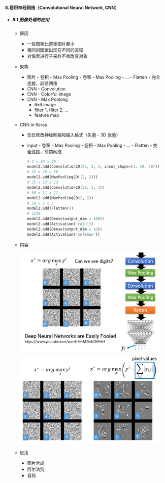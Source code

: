 #### 8.卷积神经网络（Convolutional Neural Network, CNN）

* ##### 8.1 图像处理的应用

  * 原因

    * 一些图案比整张图片都小
    * 相同的图案出现在不同的区域
    * 对像素进行子采样不会改变对象

  * 架构

    * 图片 - 卷积 - Max Pooling - 卷积 - Max Pooling - ... - Flatten - 完全连接，前馈网络
    * CNN - Convolution
    * CNN - Colorful image
    * CNN - Max Poolong
      * 6x6 image
      * filter 1, filter 2, ...
      * feature map

  * CNN in Keras

    * 仅仅修改神经网络和输入格式（矢量 - 3D 张量）

    * input - 卷积 - Max Pooling - 卷积 - Max Pooling - ...  - Flatten - 完全连接，前馈网络

      ```python
      # 1 x 28 x 28
      model2.add(Convolution2D(25, 3, 3, input_shape=(1, 28, 28)))
      # 25 x 26 x 26
      model2.add(MaxPooling2D((2, 2)))
      # 25 x 13 x 13
      model2.add(Convolution2D(50, 3, 3))
      # 50 x 11 x 11
      model2.add(MaxPooling2D(2, 2))
      # 50 x 5 x 5
      model2.add(Flatten())
      # 1250
      model2.add(Dense(output_dim = 100))
      model2.add(Activation('relu'))
      model2.add(Dense(output_dim = 10))
      model2.add(Activation('sofemax'))
      ```

  * 内容
  
    ![avatar](./images/u81_CNN_1.png)
  
    ![avatar](./images/u81_CNN_2.png)
  
  * 应用
    * 图片合成
    * 阿尔法狗
    * 音频

